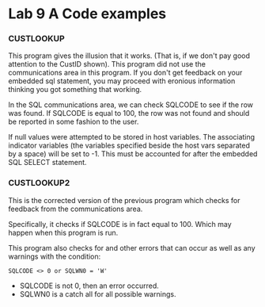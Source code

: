 # Lab 9 A Code examples

### CUSTLOOKUP

This program gives the illusion that it works. (That is, if we don't pay good
attention to the CustID shown). This program did not use the communications
area in this program. If you don't get feedback on your embedded sql statement,
you may proceed with eronious information thinking you got something that
working.

In the SQL communications area, we can check SQLCODE to see if the row was
found. If SQLCODE is equal to 100, the row was not found and should be reported
in some fashion to the user.

If null values were attempted to be stored in host variables. The associating 
indicator variables (the variables specified beside the host vars separated by 
a space) will be set to -1. This must be accounted for after the embedded SQL 
SELECT statement.

### CUSTLOOKUP2

This is the corrected version of the previous program which checks for feedback 
from the communications area. 

Specifically, it checks if SQLCODE is in fact equal to 100. Which may 
happen when this program is run.

This program also checks for and other errors that can occur as well as any 
warnings with the condition:
```
SQLCODE <> 0 or SQLWN0 = 'W'
```
* SQLCODE is not 0, then an error occurred.
* SQLWN0 is a catch all for all possible warnings.
